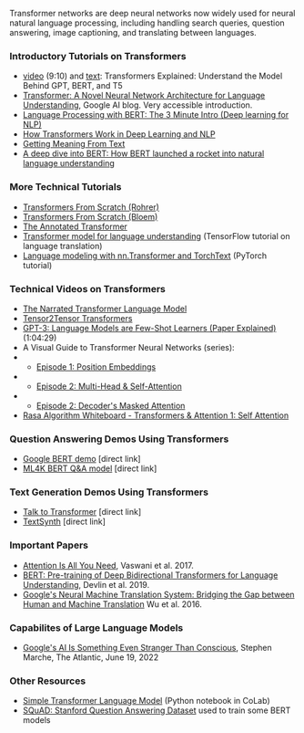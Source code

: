 Transformer networks are deep neural networks now widely used for neural natural language processing, including handling search queries, question answering, image captioning, and translating between languages.

### Introductory Tutorials on Transformers
* [video](https://www.youtube.com/watch?v=SZorAJ4I-sA) (9:10) and [text](https://daleonai.com/transformers-explained): Transformers Explained: Understand the Model Behind GPT, BERT, and T5
* [Transformer: A Novel Neural Network Architecture for Language Understanding](https://ai.googleblog.com/2017/08/transformer-novel-neural-network.html), Google AI blog. Very accessible introduction.
* [Language Processing with BERT: The 3 Minute Intro (Deep learning for NLP)](https://www.youtube.com/watch?v=ioGry-89gqE)
* [How Transformers Work in Deep Learning and NLP](https://theaisummer.com/transformer/)
* [Getting Meaning From Text](https://peltarion.com/blog/data-science/self-attention-video)
* [A deep dive into BERT: How BERT launched a rocket into natural language understanding](https://searchengineland.com/a-deep-dive-into-bert-how-bert-launched-a-rocket-into-natural-language-understanding-324522)

### More Technical Tutorials
* [Transformers From Scratch (Rohrer)](https://e2eml.school/transformers.html)
* [Transformers From Scratch (Bloem)](http://peterbloem.nl/blog/transformers)
* [The Annotated Transformer](https://nlp.seas.harvard.edu/2018/04/03/attention.html)
* [Transformer model for language understanding](https://www.tensorflow.org/text/tutorials/transformer) (TensorFlow tutorial on language translation)
* [Language modeling with nn.Transformer and TorchText](https://pytorch.org/tutorials/beginner/transformer_tutorial.html) (PyTorch tutorial)

### Technical Videos on Transformers
* [The Narrated Transformer Language Model](https://www.youtube.com/watch?v=-QH8fRhqFHM)
* [Tensor2Tensor Transformers](https://www.youtube.com/watch?v=rBCqOTEfxvg)
* [GPT-3: Language Models are Few-Shot Learners (Paper Explained)](https://www.youtube.com/watch?v=SY5PvZrJhLE) (1:04:29)
* A Visual Guide to Transformer Neural Networks (series):
* * [Episode 1: Position Embeddings](https://www.youtube.com/watch?v=dichIcUZfOw&list=PL86uXYUJ7999zE8u2-97i4KG_2Zpufkfb&index=2)
* * [Episode 2: Multi-Head & Self-Attention](https://www.youtube.com/watch?v=mMa2PmYJlCo&list=PL86uXYUJ7999zE8u2-97i4KG_2Zpufkfb)
* * [Episode 2: Decoder's Masked Attention](https://www.youtube.com/watch?v=gJ9kaJsE78k)
* [Rasa Algorithm Whiteboard - Transformers & Attention 1: Self Attention](https://www.youtube.com/watch?v=yGTUuEx3GkA)

### Question Answering Demos Using Transformers
* [Google BERT demo](https://storage.googleapis.com/tfjs-models/demos/mobilebert-qna/index.html) [direct link]
* [ML4K BERT Q&A model](https://machinelearningforkids.co.uk/#!/pretrained) [direct link]

### Text Generation Demos Using Transformers
* [Talk to Transformer](https://app.inferkit.com/demo) [direct link]
* [TextSynth](https://bellard.org/textsynth/) [direct link]

### Important Papers
* [Attention Is All You Need](https://arxiv.org/abs/1706.03762), Vaswani et al. 2017.
* [BERT: Pre-training of Deep Bidirectional Transformers for Language Understanding](https://arxiv.org/abs/1810.04805), Devlin et al. 2019.
* [Google's Neural Machine Translation System: Bridging the Gap between Human and Machine Translation](https://arxiv.org/abs/1609.08144) Wu et al. 2016.

### Capabilites of Large Language Models
* [Google's AI Is Something Even Stranger Than Conscious](https://www.theatlantic.com/technology/archive/2022/06/google-palm-ai-artificial-consciousness/661329/), Stephen Marche, The Atlantic, June 19, 2022

### Other Resources
* [Simple Transformer Language Model](https://colab.research.google.com/github/jalammar/jalammar.github.io/blob/master/notebooks/Simple_Transformer_Language_Model.ipynb#scrollTo=BstYQU6NkkDA) (Python notebook in CoLab)
* [SQuAD: Stanford Question Answering Dataset](https://rajpurkar.github.io/SQuAD-explorer/) used to train some BERT models